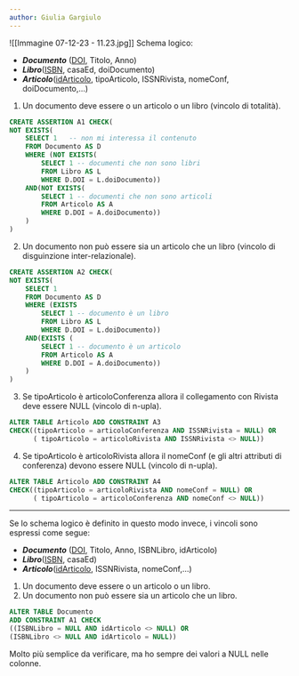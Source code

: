 ```yaml
---
author: Giulia Gargiulo
---
```


![[Immagine 07-12-23 - 11.23.jpg]]
Schema logico:
- ***Documento*** (<u>DOI</u>, Titolo, Anno)
- ***Libro***(<u>ISBN</u>, casaEd, doiDocumento)
- ***Articolo***(<u>idArticolo</u>, tipoArticolo, ISSNRivista, nomeConf, doiDocumento,...)

1. Un documento deve essere o un articolo o un libro (vincolo di totalità).

```SQL
CREATE ASSERTION A1 CHECK(
NOT EXISTS(
	SELECT 1   -- non mi interessa il contenuto
	FROM Documento AS D
	WHERE (NOT EXISTS(
		SELECT 1 -- documenti che non sono libri
		FROM Libro AS L
		WHERE D.DOI = L.doiDocumento))
	AND(NOT EXISTS(
		SELECT 1 -- documenti che non sono articoli
		FROM Articolo AS A
		WHERE D.DOI = A.doiDocumento))
	)
)
```

2.  Un documento non può essere sia un articolo che un libro (vincolo di disguinzione inter-relazionale).

```SQL
CREATE ASSERTION A2 CHECK(
NOT EXISTS(
	SELECT 1
	FROM Documento AS D
	WHERE (EXISTS
		SELECT 1 -- documento è un libro
		FROM Libro AS L
		WHERE D.DOI = L.doiDocumento))
	AND(EXISTS (
		SELECT 1 -- documento è un articolo
		FROM Articolo AS A
		WHERE D.DOI = A.doiDocumento))
	)
)
```

3. Se tipoArticolo è articoloConferenza allora il collegamento con Rivista deve essere NULL (vincolo di n-upla).

```SQL
ALTER TABLE Articolo ADD CONSTRAINT A3
CHECK((tipoArticolo = articoloConferenza AND ISSNRivista = NULL) OR 
	  ( tipoArticolo = articoloRivista AND ISSNRivista <> NULL))
```

4. Se tipoArticolo è articoloRivista allora il nomeConf (e gli altri attributi di conferenza) devono essere NULL (vincolo di n-upla).
```SQL
ALTER TABLE Articolo ADD CONSTRAINT A4
CHECK((tipoArticolo = articoloRivista AND nomeConf = NULL) OR 
	  ( tipoArticolo = articoloConferenza AND nomeConf <> NULL))
```

---
Se lo schema logico è definito in questo modo invece, i vincoli sono espressi come segue:
 - ***Documento*** (<u>DOI</u>, Titolo, Anno, ISBNLibro, idArticolo)
- ***Libro***(<u>ISBN</u>, casaEd)
- ***Articolo***(<u>idArticolo</u>, ISSNRivista, nomeConf,...)

1. Un documento deve essere o un articolo o un libro.
2. Un documento non può essere sia un articolo che un libro.

```SQL
ALTER TABLE Documento
ADD CONSTRAINT A1 CHECK
((ISBNLibro = NULL AND idArticolo <> NULL) OR 
(ISBNLibro <> NULL AND idArticolo = NULL))
```

Molto più semplice da verificare, ma ho sempre dei valori a NULL nelle colonne.